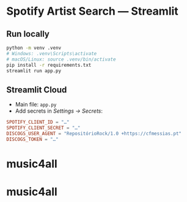 # Spotify Artist Search — Streamlit

## Run locally
```bash
python -m venv .venv
# Windows: .venv\Scripts\activate
# macOS/Linux: source .venv/bin/activate
pip install -r requirements.txt
streamlit run app.py
```

## Streamlit Cloud
- Main file: `app.py`
- Add secrets in *Settings → Secrets*:
```toml
SPOTIFY_CLIENT_ID = "…"
SPOTIFY_CLIENT_SECRET = "…"
DISCOGS_USER_AGENT = "RepositórioRock/1.0 +https://cfmessias.pt"
DISCOGS_TOKEN = "…"
```
# music4all
# music4all
